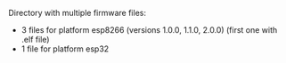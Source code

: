 Directory with multiple firmware files: 
- 3 files for platform esp8266 (versions 1.0.0, 1.1.0, 2.0.0) (first one with .elf file)
- 1 file for platform esp32

